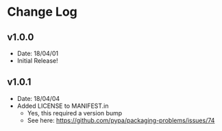 Change Log
==========

v1.0.0
------
- Date: 18/04/01
- Initial Release! 

v1.0.1
------
- Date: 18/04/04
- Added LICENSE to MANIFEST.in
    - Yes, this required a version bump
    - See here: https://github.com/pypa/packaging-problems/issues/74

